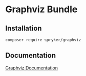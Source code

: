 # Graphviz Bundle

## Installation

```
composer require spryker/graphviz
```

## Documentation

[Graphviz Documentation](http://spryker.github.io/core/bundles/graphviz)
